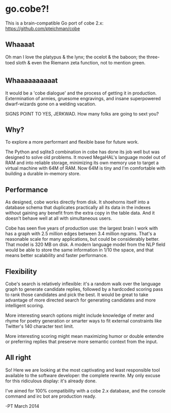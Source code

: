 go.cobe?!
=========

This is a brain-compatible Go port of cobe 2.x:
https://github.com/pteichman/cobe

Whaaaat
---------

Oh man I love the platypus & the lynx; the ocelot & the baboon; the three-toed
sloth & even the Riemann zeta function, not to mention green.

Whaaaaaaaaaat
-------------

It would be a 'cobe dialogue' and the process of getting it in production.
Extermination of armies, gruesome engravings, and insane superpowered
dwarf-wizards gone on a welding vacation.

SIGNS POINT TO YES, JERKWAD. How many folks are going to sext you?

Why?
----

To explore a more performant and flexible base for future work.

The Python and sqlite3 combination in cobe has done its job well but was
designed to solve old problems. It moved MegaHAL's language model out of RAM and
into reliable storage, minimizing its own memory use to target a virtual machine
with 64M of RAM. Now 64M is tiny and I'm comfortable with building a durable
in-memory store.

Performance
-----------

As designed, cobe works directly from disk. It shoehorns itself into a database
schema that duplicates practically all its data in the indexes without gaining
any benefit from the extra copy in the table data. And it doesn't behave well
at all with simultaneous users.

Cobe has seen five years of production use: the largest brain I work with has a
graph with 2.5 million edges between 3.4 million ngrams. That's a reasonable
scale for many applications, but could be considerably better. That model is 320
MB on disk. A modern language model from the NLP field would be able to store
the same information in 1/10 the space, and that means better scalability and
faster performance.

Flexibility
-----------

Cobe's search is relatively inflexible: it's a random walk over the language
graph to generate candidate replies, followed by a hardcoded scoring pass to
rank those candidates and pick the best. It would be great to take advantage of
more directed search for generating candidates and more intelligent scoring.

More interesting search options might include knowledge of meter and rhyme for
poetry generation or smarter ways to fit external constraints like Twitter's
140 character text limit.

More interesting scoring might mean maximizing humor or double entendre or
preferring replies that preserve more semantic context from the input.

All right
---------

So! Here we are looking at the most captivating and least responsible tool
available to the software developer: the complete rewrite. My only excuse for
this ridiculous display: it's already done.

I've aimed for 100% compatibility with a cobe 2.x database, and the console
command and irc bot are production ready.

-PT March 2014
